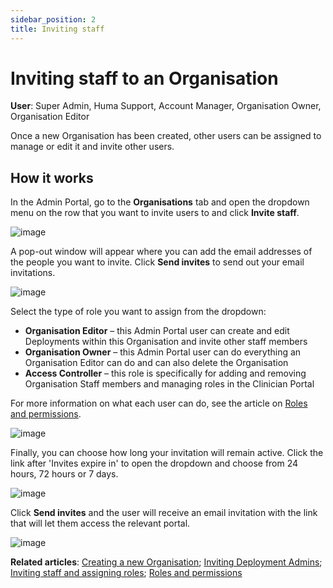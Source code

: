 ```yaml
---
sidebar_position: 2
title: Inviting staff
---
```

# Inviting staff to an Organisation
**User**: Super Admin, Huma Support, Account Manager, Organisation Owner, Organisation Editor
 
Once a new Organisation has been created, other users can be assigned to manage or edit it and invite other users.

## How it works​
In the Admin Portal, go to the **Organisations** tab and open the dropdown menu on the row that you want to invite users to and click **Invite staff**.

![image](./assets/Admin0301.png)

A pop-out window will appear where you can add the email addresses of the people you want to invite. Click **Send invites** to send out your email invitations.

![image](./assets/Admin0302.png)

Select the type of role you want to assign from the dropdown:
- **Organisation Editor** – this Admin Portal user can create and edit Deployments within this Organisation and invite other staff members
- **Organisation Owner** – this Admin Portal user can do everything an Organisation Editor can do and can also delete the Organisation
- **Access Controller** – this role is specifically for adding and removing Organisation Staff members and managing roles in the Clinician Portal

For more information on what each user can do, see the article on [Roles and permissions](../../clinician-portal/roles-and-permissions/default-roles-and-permissions.md).

![image](./assets/Admin0303.png)

Finally, you can choose how long your invitation will remain active. Click the link after 'Invites expire in' to open the dropdown and choose from 24 hours, 72 hours or 7 days.

![image](./assets/Admin0304.png)

Click **Send invites** and the user will receive an email invitation with the link that will let them access the relevant portal. 

![image](./assets/Admin0305.png)

**Related articles**: [Creating a new Organisation](./creating-a-new-organisation.md); [Inviting Deployment Admins](../managing-deployments/tools-and-navigation/inviting-deployment-admins.md); [Inviting staff and assigning roles](../../clinician-portal/roles-and-permissions/inviting-staff-and-assigning-roles.md); [Roles and permissions](../../clinician-portal/roles-and-permissions/default-roles-and-permissions.md)
